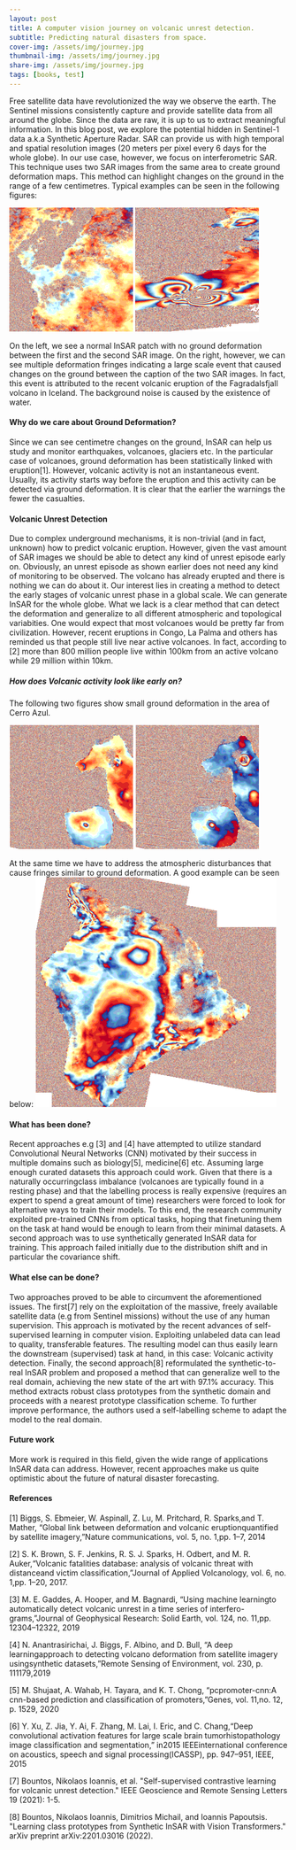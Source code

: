 ```yaml
---
layout: post
title: A computer vision journey on volcanic unrest detection.
subtitle: Predicting natural disasters from space.
cover-img: /assets/img/journey.jpg
thumbnail-img: /assets/img/journey.jpg
share-img: /assets/img/journey.jpg
tags: [books, test]
---
```


Free satellite data have revolutionized the way we observe the earth. The Sentinel missions consistently capture and provide satellite data from all around the globe.
Since the data are raw, it is up to us to extract meaningful information. In this blog post, we explore the potential 
hidden in Sentinel-1 data a.k.a Synthetic Aperture Radar. SAR can provide us with high temporal and spatial resolution images (20 meters per pixel every 6 days for the whole globe).
In our use case, however, we focus on interferometric SAR. This technique uses two SAR images from the same area to create ground deformation maps. This method can highlight changes on the ground 
in the range of a few centimetres. Typical examples can be seen in the following figures: 

![image](../assets/img/InSAR/0/20141121_20141203.geo.diff2_1.png) ![image info](../assets/img/InSAR/1/iceland_d_20210223_20210307.geo.diff1_2.png)

On the left, we see a normal InSAR patch with no ground deformation between the first and the second SAR image. On the right, however, we can see multiple deformation fringes indicating a large scale event that caused changes on the ground between the caption of the two SAR images.
In fact, this event is attributed to the recent volcanic eruption of the Fagradalsfjall volcano in Iceland.
The background noise is caused by the existence of water.
#### Why do we care about Ground Deformation?

Since we can see centimetre changes on the ground, InSAR can help us study and monitor earthquakes, volcanoes, glaciers etc.
In the particular case of volcanoes, ground deformation has been statistically linked with eruption[1]. However, volcanic activity is not an instantaneous event.
Usually, its activity starts way before the eruption and this activity can be detected via ground deformation. It is clear that the earlier the warnings the fewer the casualties.

#### Volcanic Unrest Detection

Due to complex underground mechanisms, it is non-trivial (and in fact, unknown) how to predict volcanic eruption. However, given the vast amount of SAR images we should be able to detect any kind of unrest episode early on.
Obviously, an unrest episode as shown earlier does not need any kind of monitoring to be observed. The volcano has already erupted and there is nothing we can do about it. Our interest lies in creating a method to detect
the early stages of volcanic unrest phase in a global scale. We can generate InSAR for the whole globe. What we lack is a clear method that can detect the deformation and generalize to all different atmospheric and topological variabities.
One would expect that most volcanoes would be pretty far from civilization. However, recent eruptions in Congo, La Palma and others has reminded us that people still live near active volcanoes. In fact, according to [2] more than  800  million  people  live  within  100km  from  an  active volcano while 29 million within 10km.
    
##### How does Volcanic activity look like early on?
The following two figures show small ground deformation in the area of Cerro Azul.

![image](../assets/img/InSAR/1/Cerro_Azul_20160524_20160804.geo.diff1_0.png) ![image](../assets/img/InSAR/1/Cerro_Azul_20160605_20160921.geo.diff1_0.png) 
 
At the same time we have to address the atmospheric disturbances that cause fringes similar to ground deformation.
A good example can be seen below:
![image](../assets/img/InSAR/0/atmospheric.png)


#### What has been done?

Recent approaches e.g [3] and [4] have attempted to utilize standard Convolutional Neural Networks (CNN) motivated by their success in multiple domains such as biology[5], medicine[6] etc. Assuming large enough curated datasets
this approach could work. Given that there is a naturally occurringclass imbalance (volcanoes are typically found in a resting phase) and that the labelling process is really expensive (requires an expert to spend a great amount of time) researchers were forced to look for alternative ways to train their models. To this end, the research community exploited pre-trained CNNs from optical tasks, hoping that finetuning them on the task at hand would be enough to learn from their minimal datasets. A second approach was to use synthetically generated InSAR data for training.
This approach failed initially due to the distribution shift and in particular the covariance shift. 

#### What else can be done?

Two approaches proved to be able to circumvent the aforementioned issues. The first[7] rely on the exploitation of the massive, freely available satellite data (e.g from Sentinel missions) 
without the use of any human supervision. This approach is motivated by the recent advances of self-supervised learning in computer vision. Exploiting unlabeled data can lead to quality, transferable features. The resulting model can thus easily learn the downstream (supervised) task at hand, in this case: Volcanic activity detection.
Finally, the second approach[8] reformulated the synthetic-to-real InSAR problem and proposed a method that can generalize well to the real domain, achieving the new state of the art with 97.1% accuracy. This method extracts robust class prototypes from the synthetic domain and proceeds with a nearest prototype classification scheme. To further improve performance,
the authors used a self-labelling scheme to adapt the model to the real domain.

#### Future work

More work is required in this field, given the wide range of applications InSAR data can address. However, recent approaches make us quite optimistic about the future of natural disaster forecasting.

#### References

[1] Biggs,  S.  Ebmeier,  W.  Aspinall,  Z.  Lu,  M.  Pritchard,  R.  Sparks,and T. Mather, “Global link between deformation and volcanic eruptionquantified  by  satellite  imagery,”Nature  communications,  vol.  5,  no.  1,pp. 1–7, 2014

[2] S. K. Brown, S. F. Jenkins, R. S. J. Sparks, H. Odbert, and M. R. Auker,“Volcanic  fatalities  database:  analysis  of  volcanic  threat  with  distanceand victim classification,”Journal of Applied Volcanology, vol. 6, no. 1,pp. 1–20, 2017.

[3] M.  E.  Gaddes,  A.  Hooper,  and  M.  Bagnardi,  “Using  machine  learningto  automatically  detect  volcanic  unrest  in  a  time  series  of  interfero-grams,”Journal of Geophysical Research: Solid Earth, vol. 124, no. 11,pp. 12304–12322, 2019

[4] N.  Anantrasirichai,  J.  Biggs,  F.  Albino,  and  D.  Bull,  “A  deep  learningapproach to detecting volcano deformation from satellite imagery usingsynthetic datasets,”Remote Sensing of Environment, vol. 230, p. 111179,2019

[5] M. Shujaat, A. Wahab, H. Tayara, and K. T. Chong, “pcpromoter-cnn:A cnn-based prediction and classification of promoters,”Genes, vol. 11,no. 12, p. 1529, 2020

[6] Y.  Xu,  Z.  Jia,  Y.  Ai,  F.  Zhang,  M.  Lai,  I.  Eric,  and  C.  Chang,“Deep  convolutional  activation  features  for  large  scale  brain  tumorhistopathology  image  classification  and  segmentation,”  in2015  IEEEinternational  conference  on  acoustics,  speech  and  signal  processing(ICASSP), pp. 947–951, IEEE, 2015

[7] Bountos, Nikolaos Ioannis, et al. "Self-supervised contrastive learning for volcanic unrest detection." IEEE Geoscience and Remote Sensing Letters 19 (2021): 1-5.

[8] Bountos, Nikolaos Ioannis, Dimitrios Michail, and Ioannis Papoutsis. "Learning class prototypes from Synthetic InSAR with Vision Transformers." arXiv preprint arXiv:2201.03016 (2022).